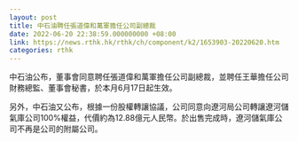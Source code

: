 ```yaml
---
layout: post
title: 中石油聘任張道偉和萬軍擔任公司副總裁
date: 2022-06-20 22:38:59.000000000 +08:00
link: https://news.rthk.hk/rthk/ch/component/k2/1653903-20220620.htm
categories: rthk
---
```


中石油公布，董事會同意聘任張道偉和萬軍擔任公司副總裁，並聘任王華擔任公司財務總監、董事會秘書，於本月6月17日起生效。

另外，中石油又公布，根據一份股權轉讓協議，公司同意向遼河局公司轉讓遼河儲氣庫公司100%權益，代價約為12.88億元人民幣。於出售完成時，遼河儲氣庫公司不再是公司的附屬公司。
